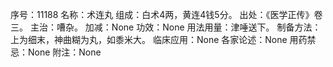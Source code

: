 序号：11188
名称：术连丸
组成：白术4两，黄连4钱5分。
出处：《医学正传》卷三。
主治：嘈杂。
加减：None
功效：None
用法用量：津唾送下。
制备方法：上为细末，神曲糊为丸，如黍米大。
临床应用：None
各家论述：None
用药禁忌：None
附注：None
